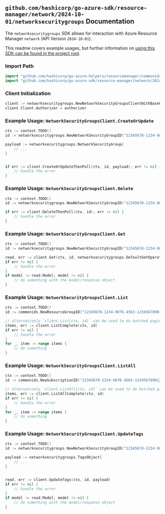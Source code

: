 
## `github.com/hashicorp/go-azure-sdk/resource-manager/network/2024-10-01/networksecuritygroups` Documentation

The `networksecuritygroups` SDK allows for interaction with Azure Resource Manager `network` (API Version `2024-10-01`).

This readme covers example usages, but further information on [using this SDK can be found in the project root](https://github.com/hashicorp/go-azure-sdk/tree/main/docs).

### Import Path

```go
import "github.com/hashicorp/go-azure-helpers/resourcemanager/commonids"
import "github.com/hashicorp/go-azure-sdk/resource-manager/network/2024-10-01/networksecuritygroups"
```


### Client Initialization

```go
client := networksecuritygroups.NewNetworkSecurityGroupsClientWithBaseURI("https://management.azure.com")
client.Client.Authorizer = authorizer
```


### Example Usage: `NetworkSecurityGroupsClient.CreateOrUpdate`

```go
ctx := context.TODO()
id := networksecuritygroups.NewNetworkSecurityGroupID("12345678-1234-9876-4563-123456789012", "example-resource-group", "networkSecurityGroupName")

payload := networksecuritygroups.NetworkSecurityGroup{
	// ...
}


if err := client.CreateOrUpdateThenPoll(ctx, id, payload); err != nil {
	// handle the error
}
```


### Example Usage: `NetworkSecurityGroupsClient.Delete`

```go
ctx := context.TODO()
id := networksecuritygroups.NewNetworkSecurityGroupID("12345678-1234-9876-4563-123456789012", "example-resource-group", "networkSecurityGroupName")

if err := client.DeleteThenPoll(ctx, id); err != nil {
	// handle the error
}
```


### Example Usage: `NetworkSecurityGroupsClient.Get`

```go
ctx := context.TODO()
id := networksecuritygroups.NewNetworkSecurityGroupID("12345678-1234-9876-4563-123456789012", "example-resource-group", "networkSecurityGroupName")

read, err := client.Get(ctx, id, networksecuritygroups.DefaultGetOperationOptions())
if err != nil {
	// handle the error
}
if model := read.Model; model != nil {
	// do something with the model/response object
}
```


### Example Usage: `NetworkSecurityGroupsClient.List`

```go
ctx := context.TODO()
id := commonids.NewResourceGroupID("12345678-1234-9876-4563-123456789012", "example-resource-group")

// alternatively `client.List(ctx, id)` can be used to do batched pagination
items, err := client.ListComplete(ctx, id)
if err != nil {
	// handle the error
}
for _, item := range items {
	// do something
}
```


### Example Usage: `NetworkSecurityGroupsClient.ListAll`

```go
ctx := context.TODO()
id := commonids.NewSubscriptionID("12345678-1234-9876-4563-123456789012")

// alternatively `client.ListAll(ctx, id)` can be used to do batched pagination
items, err := client.ListAllComplete(ctx, id)
if err != nil {
	// handle the error
}
for _, item := range items {
	// do something
}
```


### Example Usage: `NetworkSecurityGroupsClient.UpdateTags`

```go
ctx := context.TODO()
id := networksecuritygroups.NewNetworkSecurityGroupID("12345678-1234-9876-4563-123456789012", "example-resource-group", "networkSecurityGroupName")

payload := networksecuritygroups.TagsObject{
	// ...
}


read, err := client.UpdateTags(ctx, id, payload)
if err != nil {
	// handle the error
}
if model := read.Model; model != nil {
	// do something with the model/response object
}
```
